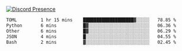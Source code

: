 [![Discord Presence](https://lanyard.cnrad.dev/api/689805100331696149)](https://discord.com/users/689805100331696149)

<!--START_SECTION:waka-->

```txt
TOML         1 hr 15 mins    ███████████████████▓░░░░░   78.85 %
Python       6 mins          █▓░░░░░░░░░░░░░░░░░░░░░░░   06.36 %
Other        6 mins          █▓░░░░░░░░░░░░░░░░░░░░░░░   06.29 %
JSON         4 mins          █░░░░░░░░░░░░░░░░░░░░░░░░   04.55 %
Bash         2 mins          ▓░░░░░░░░░░░░░░░░░░░░░░░░   02.45 %
```

<!--END_SECTION:waka-->
<img src="https://hit.yhype.me/github/profile?user_id=53441990" alt="">

